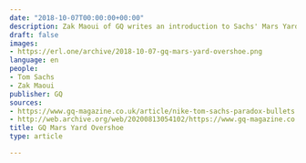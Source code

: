 ```yaml
---
date: "2018-10-07T00:00:00+00:00"
description: Zak Maoui of GQ writes an introduction to Sachs' Mars Yard Overshoe.
draft: false
images:
- https://erl.one/archive/2018-10-07-gq-mars-yard-overshoe.png
language: en
people:
- Tom Sachs
- Zak Maoui
publisher: GQ
sources:
- https://www.gq-magazine.co.uk/article/nike-tom-sachs-paradox-bullets
- http://web.archive.org/web/20200813054102/https://www.gq-magazine.co.uk/article/nike-tom-sachs-paradox-bullets
title: GQ Mars Yard Overshoe
type: article

---
```

